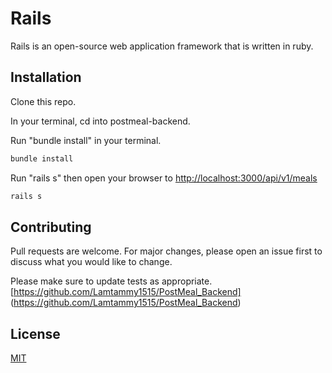 # Rails

Rails is an open-source web application framework that is written in ruby. 

## Installation

Clone this repo. 

In your terminal, cd into postmeal-backend.

Run "bundle install" in your terminal.
```bash
bundle install
```

Run "rails s" then open your browser to
[http://localhost:3000/api/v1/meals](http://localhost:3000/api/v1/meals)

```bash
rails s
```

## Contributing
Pull requests are welcome. For major changes, please open an issue first to discuss what you would like to change.

Please make sure to update tests as appropriate.
[https://github.com/Lamtammy1515/PostMeal_Backend]
(https://github.com/Lamtammy1515/PostMeal_Backend)

## License
[MIT](https://github.com/Lamtammy1515/PostMeal_Client/blob/main/LICENSE.md)